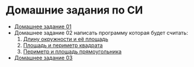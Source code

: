 Домашние задания по СИ
======================

* [Домашнее задание 01](https://gist.github.com/Gitserj/a458f9aed8678d04fdeb98e1e8d4c057 "Доказать что тип char занимает 1 байт. Узнать сколько занимает тип short int. Создать переменные типа char и long long int, вывести их значения, размер и адрес.")
* Домашнее задание 02 написать программу которая будет считать:
    1. [Длину окружности и её площадь](https://gist.github.com/Gitserj/3bb32b524ad50f8ede2f7f04cbc3815b#file-02_1-c "Программа вычисляет длину и площадь окружности по диаметру, работает по стандарту С99")
    2. [Площадь и периметр квадрата](https://gist.github.com/Gitserj/87ccf7f5a5ba2bcb3e48c1d4a2512674#file-02_2-c "Программа вычисляет периметр и площадь квадрата.")
    3. [Периметр и площадь прямоугольника](https://gist.github.com/Gitserj/2ec14232c138a101fd08e27f160d4f5e#file-02_3-c "Программа вычисляет периметр и площадь прямоугольника")
* [Домашнее задание 03](https://gist.github.com/Gitserj/06c41021790aab15089c4d727a0f17a7#file-03-c "Создать более мене осмысмленую программу")

